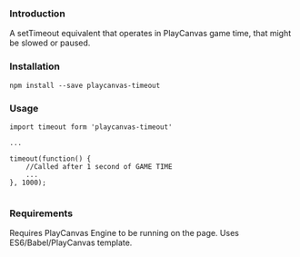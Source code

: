 ### Introduction

A setTimeout equivalent that operates in PlayCanvas game time, that might be slowed or paused.

### Installation

```language-shell
npm install --save playcanvas-timeout
```

### Usage

```language-javascript
import timeout form 'playcanvas-timeout'

...

timeout(function() {
    //Called after 1 second of GAME TIME
    ...
}, 1000); 
 

```

### Requirements

Requires PlayCanvas Engine to be running on the page.  Uses ES6/Babel/PlayCanvas template.
